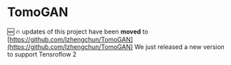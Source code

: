 # TomoGAN

🆕 🔥 updates of this project have been __moved__ to [https://github.com/lzhengchun/TomoGAN](https://github.com/lzhengchun/TomoGAN) We just released a new version to support Tensroflow 2


